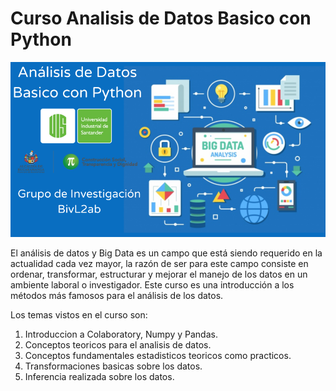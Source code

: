 # Curso Analisis de Datos Basico con Python

![](Banner_Curso.png)

El análisis de datos y Big Data es un campo que está siendo requerido en la actualidad cada vez mayor, la razón de ser para este campo consiste en ordenar, transformar, estructurar y mejorar el manejo de los datos en un ambiente laboral o investigador. Este curso es una introducción a los métodos más famosos para el análisis de los datos.

Los temas vistos en el curso son:
1. Introduccion a Colaboratory, Numpy y Pandas.
2. Conceptos teoricos para el analisis de datos.
3. Conceptos fundamentales estadisticos teoricos como practicos.
4. Transformaciones basicas sobre los datos.
5. Inferencia realizada sobre los datos.